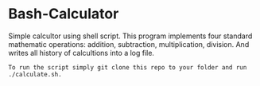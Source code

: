 # Bash-Calculator
Simple calcultor using shell script.
This program implements four standard mathematic operations: addition, subtraction, multiplication, division.
And writes all history of calcultions into a log file.

    To run the script simply git clone this repo to your folder and run ./calculate.sh.
